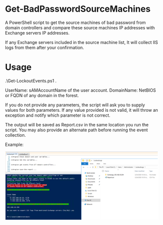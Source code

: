 # Get-BadPasswordSourceMachines
A PowerShell script to get the source machines of bad password from domain controllers and compare these source machines IP addresses with Exchange servers IP addresses. 

If any Exchange servers included in the source machine list, It will collect IIS logs from them after your confirmation. 

# Usage
.\Get-LockoutEvents.ps1 <username> <DomainName>.
 
UserName: sAMAccountName of the user account.
DomainName: NetBIOS or FQDN of any domain in the forest.
 
If you do not provide any parameters, the script will ask you to supply values for both parameters. If any value provided is not valid, it will throw an exception and notify which parameter is not correct.
 
The output will be saved as Report.csv in the same location you run the script. You may also provide an alternate path before running the event collection.

Example:

![](LockoutSourceMachines.png)
